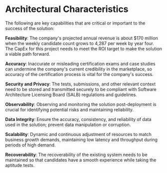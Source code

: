 # Architectural Characteristics

The following are key capabilities that are critical or important to the success of the solution:

**Feasibility**: The company's projected annual revenue is about $170 million when the weekly candidate count grows to 4,287 per week by year four. The CapEx for this project needs to meet the ROI target to make the solution a viable path forward.

**Accuracy**: Inaccurate or misleading certification exams and case studies can undermine the company's current credibility in the marketplace, so accuracy of the certification process is vital for the company's success.

**Security and Privacy**: The tests, submissions, and other relevant context need to be stored and transmitted securely to be compliant with Software Architecture Licensing Board (SALB) regulations and guidelines.

**Observability**: Observing and monitoring the solution post-deployment is crucial for identifying potential risks and maintaining reliability.

**Data Integrity**: Ensure the accuracy, consistency, and reliability of data used in the solution; prevent data manipulation or corruption.

**Scalability**: Dynamic and continuous adjustment of resources to match business growth demands, maintaining low latency and throughput during periods of high demand.

**Recoverability**: The recoverability of the existing system needs to be maintained so that candidates have a smooth experience while taking the aptitude tests.
